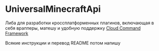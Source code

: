 # UniversalMinecraftApi

Либа для разработки кроссплатформенных плагинов, включающая в себя врапперы, матешу и удобную поддержку [Cloud Command Framework](https://github.com/Incendo/cloud)

Всякие инструкции и перевод README потом напишу
